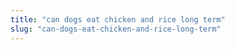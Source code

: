 ```yaml
---
title: "can dogs eat chicken and rice long term"
slug: "can-dogs-eat-chicken-and-rice-long-term"
---
```


